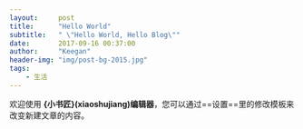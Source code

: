 ```yaml
---
layout:     post
title:      "Hello World"
subtitle:   " \"Hello World, Hello Blog\""
date:       2017-09-16 00:37:00
author:     "Keegan"
header-img: "img/post-bg-2015.jpg"
tags:
    - 生活
---
```



欢迎使用 **{小书匠}(xiaoshujiang)编辑器**，您可以通过==设置==里的修改模板来改变新建文章的内容。